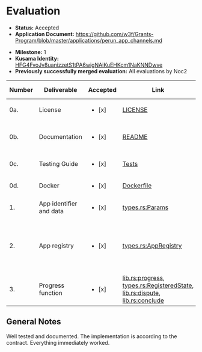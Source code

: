 # Evaluation

- **Status:** Accepted
- **Application Document:** https://github.com/w3f/Grants-Program/blob/master/applications/perun_app_channels.md

* **Milestone:** 1
* **Kusama Identity:** [HFG4FvoJv8uanizzetS1tPA6wigNAiKuEHKcm1NaKNNDwve](https://polkascan.io/pre/kusama/account/HFG4FvoJv8uanizzetS1tPA6wigNAiKuEHKcm1NaKNNDwve)
* **Previously successfully merged evaluation:** All evaluations by Noc2

| Number | Deliverable             | Accepted               | Link                                                                                                                                                                                                                                                                                                                                                                                                                                                                                                                                                                         | Evaluation Notes                                                                                                                                      |
| ------ | ----------------------- | ---------------------- | ---------------------------------------------------------------------------------------------------------------------------------------------------------------------------------------------------------------------------------------------------------------------------------------------------------------------------------------------------------------------------------------------------------------------------------------------------------------------------------------------------------------------------------------------------------------------------- | ----------------------------------------------------------------------------------------------------------------------------------------------------- |
| 0a.    | License                 | <ul><li>[x] </li></ul> | [LICENSE](https://github.com/perun-network/perun-polkadot-pallet/blob/master/LICENSE)                                                                                                                                                                                                                                                                                                                                                                                                                                                                                        | Correct License                                                                                                                                       |
| 0b.    | Documentation           | <ul><li>[x] </li></ul> | [README](https://github.com/perun-network/perun-polkadot-pallet/blob/54c55acabfe2f5b57a79b4330726cf572453c0f0/README.md)                                                                                                                                                                                                                                                                                                                                                                                                                                                     | Clear readme and the code is well documented                                                                                                          |
| 0c.    | Testing Guide           | <ul><li>[x] </li></ul> | [Tests](https://github.com/perun-network/perun-polkadot-pallet/blob/54c55acabfe2f5b57a79b4330726cf572453c0f0/README.md#tests)                                                                                                                                                                                                                                                                                                                                                                                                                                                | Works                                                                                                                                                 |
| 0d.    | Docker                  | <ul><li>[x] </li></ul> | [Dockerfile](https://github.com/perun-network/perun-polkadot-pallet/blob/54c55acabfe2f5b57a79b4330726cf572453c0f0/Dockerfile)                                                                                                                                                                                                                                                                                                                                                                                                                                                | Works                                                                                                                                                 |
| 1.     | App identifier and data | <ul><li>[x] </li></ul> | [types.rs:Params](https://github.com/perun-network/perun-polkadot-pallet/blob/54c55acabfe2f5b57a79b4330726cf572453c0f0/src/types.rs#L71)                                                                                                                                                                                                                                                                                                                                                                                                                                     | According to the contract                                                                                                                             |
| 2.     | App registry            | <ul><li>[x] </li></ul> | [types.rs:AppRegistry](https://github.com/perun-network/perun-polkadot-pallet/blob/54c55acabfe2f5b57a79b4330726cf572453c0f0/src/types.rs#55)                                                                                                                                                                                                                                                                                                                                                                                                                                 | Includes a mocked implementation that is used for testing. [PR was approved by Ajuna](https://github.com/perun-network/perun-polkadot-pallet/pull/16) |
| 3.     | Progress function       | <ul><li>[x] </li></ul> | [lib.rs:progress](https://github.com/perun-network/perun-polkadot-pallet/blob/54c55acabfe2f5b57a79b4330726cf572453c0f0/src/lib.rs#L340), [types.rs:RegisteredState](https://github.com/perun-network/perun-polkadot-pallet/blob/54c55acabfe2f5b57a79b4330726cf572453c0f0/src/types.rs#L131), [lib.rs:dispute](https://github.com/perun-network/perun-polkadot-pallet/blob/54c55acabfe2f5b57a79b4330726cf572453c0f0/src/lib.rs#L277), [lib.rs:conclude](https://github.com/perun-network/perun-polkadot-pallet/blob/54c55acabfe2f5b57a79b4330726cf572453c0f0/src/lib.rs#L399) | Progress function was implemented                                                                                                                     |

## General Notes

Well tested and documented. The implementation is according to the contract. Everything immediately worked.
